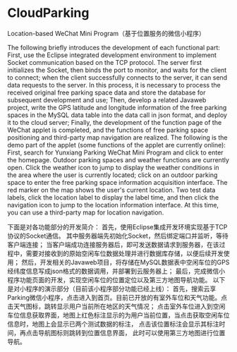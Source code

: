# CloudParking
Location-based WeChat Mini Program（基于位置服务的微信小程序）

The following briefly introduces the development of each functional part:
First, use the Eclipse integrated development environment to implement Socket communication based on the TCP protocol. 
The server first initializes the Socket, then binds the port to monitor, and waits for the client to connect; 
when the client successfully connects to the server, it can send data requests to the server. 
In this process, it is necessary to process the received original free parking space data and store the database for subsequent development and use;
Then, develop a related Javaweb project, write the GPS latitude and longitude information of the free parking spaces in the MySQL data table into the data call in json format, and deploy it to the cloud server;
Finally, the development of the function page of the WeChat applet is completed, and the functions of free parking space positioning and third-party map navigation are realized.
The following is the demo part of the applet (some functions of the applet are currently online):
First, search for Yunxiang Parking WeChat Mini Program and click to enter the homepage. Outdoor parking spaces and weather functions are currently open. 
Click the weather icon to jump to display the weather conditions in the area where the user is currently located; click on an outdoor parking space to enter the free parking space information acquisition interface. 
The red marker on the map shows the user's current location. Two test data labels, click the location label to display the label time, and then click the navigation icon to jump to the location information interface. 
At this time, you can use a third-party map for location navigation.


下面是对各功能部分的开发简介：
首先，使用Eclipse集成开发环境实现基于TCP协议的Socket通信。
其中服务器端先初始化Socket，然后绑定端口并监听，等待客户端连接；
当客户端成功连接服务器后，即可发送数据请求到服务器，在该过程中，需要对接收到的原始空闲车位数据处理并进行数据库存储，以便后续开发使用；
然后，开发相关的Javaweb项目，将存储在MySQL数据表中空闲车位的GPS经纬度信息写成json格式的数据调用，并部署到云服务器上；
最后，完成微信小程序功能页面的开发，实现空闲车位的位置定位以及第三方地图导航功能。
以下是对小程序的演示部分（目前该小程序部分功能已经上线）：
首先，搜索云享Parking微信小程序，点击进入到首页。目前已开放的有室外车位和天气功能。点击天气图标，跳转显示用户当前所在地区的天气情况；
点击室外车位进入到空闲车位信息获取界面，地图上红色标注显示的为用户当前位置，当点击获取空闲车位信息时，地图上会显示已两个测试数据的标注，
点击该位置标注会显示其标注时间，再点击导航图标则跳转到位置信息界面，
此时可以使用第三方地图进行位置导航。
